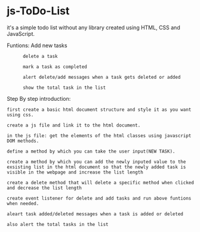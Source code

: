 # js-ToDo-List

it's a simple todo list without any library created using HTML, CSS and JavaScript.

Funtions:
          Add new tasks
          
          delete a task
          
          mark a task as completed
          
          alert delete/add messages when a task gets deleted or added
          
          show the total task in the list
          


Step By step introduction:

    first create a basic html document structure and style it as you want using css.
    
    create a js file and link it to the html document.
    
    in the js file: get the elements of the html classes using javascript DOM methods.
    
    define a method by which you can take the user input(NEW TASK).
    
    create a method by which you can add the newly inputed value to the exsisting list in the html document so that the newly added task is visible in the webpage and increase the list length
    
    create a delete method that will delete a specific method when clicked and decrease the list length
    
    create event listener for delete and add tasks and run above funtions when needed.
    
    aleart task added/deleted messages when a task is added or deleted
    
    also alert the total tasks in the list
